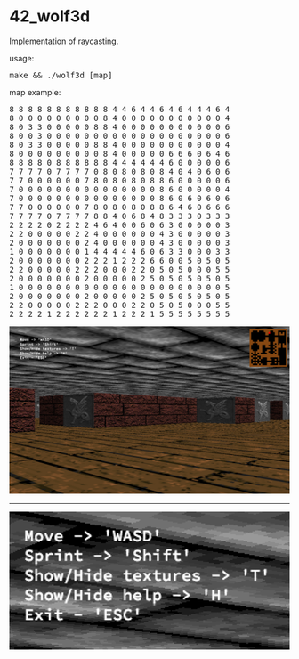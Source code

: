 # 42_wolf3d
Implementation of raycasting.

usage:
<pre>
make && ./wolf3d [map]
</pre>

map example:
<pre>
8 8 8 8 8 8 8 8 8 8 8 4 4 6 4 4 6 4 6 4 4 4 6 4
8 0 0 0 0 0 0 0 0 0 8 4 0 0 0 0 0 0 0 0 0 0 0 4
8 0 3 3 0 0 0 0 0 8 8 4 0 0 0 0 0 0 0 0 0 0 0 6
8 0 0 3 0 0 0 0 0 0 0 0 0 0 0 0 0 0 0 0 0 0 0 6
8 0 3 3 0 0 0 0 0 8 8 4 0 0 0 0 0 0 0 0 0 0 0 4
8 0 0 0 0 0 0 0 0 0 8 4 0 0 0 0 0 6 6 6 0 6 4 6
8 8 8 8 0 8 8 8 8 8 8 4 4 4 4 4 4 6 0 0 0 0 0 6
7 7 7 7 0 7 7 7 7 0 8 0 8 0 8 0 8 4 0 4 0 6 0 6
7 7 0 0 0 0 0 0 7 8 0 8 0 8 0 8 8 6 0 0 0 0 0 6
7 0 0 0 0 0 0 0 0 0 0 0 0 0 0 0 8 6 0 0 0 0 0 4
7 0 0 0 0 0 0 0 0 0 0 0 0 0 0 0 8 6 0 6 0 6 0 6
7 7 0 0 0 0 0 0 7 8 0 8 0 8 0 8 8 6 4 6 0 6 6 6
7 7 7 7 0 7 7 7 7 8 8 4 0 6 8 4 8 3 3 3 0 3 3 3
2 2 2 2 0 2 2 2 2 4 6 4 0 0 6 0 6 3 0 0 0 0 0 3
2 2 0 0 0 0 0 2 2 4 0 0 0 0 0 0 4 3 0 0 0 0 0 3
2 0 0 0 0 0 0 0 2 4 0 0 0 0 0 0 4 3 0 0 0 0 0 3
1 0 0 0 0 0 0 0 1 4 4 4 4 4 6 0 6 3 3 0 0 0 3 3
2 0 0 0 0 0 0 0 2 2 2 1 2 2 2 6 6 0 0 5 0 5 0 5
2 2 0 0 0 0 0 2 2 2 0 0 0 2 2 0 5 0 5 0 0 0 5 5
2 0 0 0 0 0 0 0 2 0 0 0 0 0 2 5 0 5 0 5 0 5 0 5
1 0 0 0 0 0 0 0 0 0 0 0 0 0 0 0 0 0 0 0 0 0 0 5
2 0 0 0 0 0 0 0 2 0 0 0 0 0 2 5 0 5 0 5 0 5 0 5
2 2 0 0 0 0 0 2 2 2 0 0 0 2 2 0 5 0 5 0 0 0 5 5
2 2 2 2 1 2 2 2 2 2 2 1 2 2 2 1 5 5 5 5 5 5 5 5
</pre>

![Screenshot](ex.png)
- - - - - - - - - - - -
![Screenshot](ins.png)
